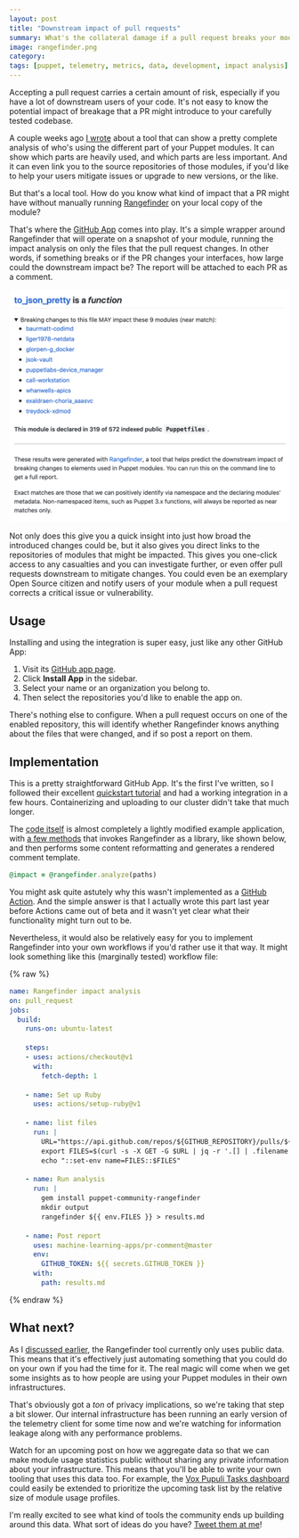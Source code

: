 ```yaml
---
layout: post
title: "Downstream impact of pull requests"
summary: What's the collateral damage if a pull request breaks your module?
image: rangefinder.png
category:
tags: [puppet, telemetry, metrics, data, development, impact analysis]
---
```


Accepting a pull request carries a certain amount of risk, especially if you have
a lot of downstream users of your code. It's not easy to know the potential impact
of breakage that a PR might introduce to your carefully tested codebase.

A couple weeks ago [I wrote](/2020/04/06/rangefinder) about a tool that can show
a pretty complete analysis of who's using the different part of your Puppet modules.
It can show which parts are heavily used, and which parts are less important.
And it can even link you to the source repositories of those modules, if you'd
like to help your users mitigate issues or upgrade to new versions, or the like.

But that's a local tool. How do you know what kind of impact that a PR might
have without manually running [Rangefinder](https://github.com/puppetlabs/puppet-community-rangefinder)
on your local copy of the module?

That's where the [GitHub App](https://github.com/apps/puppet-community-rangefinder)
comes into play. It's a simple wrapper around Rangefinder that will operate on a
snapshot of your module, running the impact analysis on only the files that the
pull request changes. In other words, if something breaks or if the PR changes
your interfaces, how large could the downstream impact be? The report will be
attached to each PR as a comment.

![An example pull request impact analysis](/assets/images/rangefinder_webhook_comment.png)

Not only does this give you a quick insight into just how broad the introduced
changes could be, but it also gives you direct links to the repositories of
modules that might be impacted. This gives you one-click access to any casualties
and you can investigate further, or even offer pull requests downstream to mitigate
changes. You could even be an exemplary Open Source citizen and notify users of
your module when a pull request corrects a critical issue or vulnerability.


## Usage

Installing and using the integration is super easy, just like any other GitHub App:

1. Visit its [GitHub app page](https://github.com/apps/puppet-community-rangefinder).
2. Click **Install App** in the sidebar.
3. Select your name or an organization you belong to.
4. Then select the repositories you'd like to enable the app on.

There's nothing else to configure. When a pull request occurs on one of the enabled
repository, this will identify whether Rangefinder knows anything about the files
that were changed, and if so post a report on them.


## Implementation

This is a pretty straightforward GitHub App. It's the first I've written, so I
followed their excellent [quickstart tutorial](https://developer.github.com/apps/quickstart-guides/setting-up-your-development-environment/)
and had a working integration in a few hours. Containerizing and uploading to our
cluster didn't take that much longer.

The [code itself](https://github.com/puppetlabs/puppet-community-rangefinder-webhook)
is almost completely a lightly modified example application, with [a few methods](https://github.com/puppetlabs/puppet-community-rangefinder-webhook/blob/6ed72457993ed8c470c79446202730eb2000dafa/lib/rangefinder/webhook.rb#L74-L133)
that invokes Rangefinder as a library, like shown below, and then performs some
content reformatting and generates a rendered comment template.

``` ruby
@impact = @rangefinder.analyze(paths)
```

You might ask quite astutely why this wasn't implemented as a [GitHub Action](https://help.github.com/en/actions/getting-started-with-github-actions).
And the simple answer is that I actually wrote this part last year before
Actions came out of beta and it wasn't yet clear what their functionality might
turn out to be.

Nevertheless, it would also be relatively easy for you to implement Rangefinder
into your own workflows if you'd rather use it that way. It might look something
like this (marginally tested) workflow file:

{% raw %}
``` yaml
name: Rangefinder impact analysis
on: pull_request
jobs:
  build:
    runs-on: ubuntu-latest

    steps:
    - uses: actions/checkout@v1
      with:
        fetch-depth: 1

    - name: Set up Ruby
      uses: actions/setup-ruby@v1

    - name: list files
      run: |
        URL="https://api.github.com/repos/${GITHUB_REPOSITORY}/pulls/${{ github.event.pull_request.number }}/files"
        export FILES=$(curl -s -X GET -G $URL | jq -r '.[] | .filename')
        echo "::set-env name=FILES::$FILES"

    - name: Run analysis
      run: |
        gem install puppet-community-rangefinder
        mkdir output
        rangefinder ${{ env.FILES }} > results.md

    - name: Post report
      uses: machine-learning-apps/pr-comment@master
      env:
        GITHUB_TOKEN: ${{ secrets.GITHUB_TOKEN }}
      with:
        path: results.md
```
{% endraw %}

## What next?

As I [discussed earlier](/2020/04/06/rangefinder/), the Rangefinder tool
currently only uses public data.  This means that it's effectively just
automating something that you could do on your own if you had the time for it.
The real magic will come when we get some insights as to how people are using
your Puppet modules in their own infrastructures.

That's obviously got a *ton* of privacy implications, so we're taking that step
a bit slower. Our internal infrastructure has been running an early version of
the telemetry client for some time now and we're watching for information leakage
along with any performance problems.

Watch for an upcoming post on how we aggregate data so that we can make module
usage statistics public without sharing any private information about your
infrastructure. This means that you'll be able to write your own tooling that
uses this data too. For example, the [Vox Pupuli Tasks dashboard](https://github.com/voxpupuli/vox-pupuli-tasks)
could easily be extended to prioritize the upcoming task list by the relative
size of module usage profiles.

I'm really excited to see what kind of tools the community ends up building around
this data. What sort of ideas do you have? [Tweet them at me](https://twitter.com/binford2k)!
